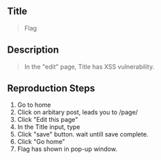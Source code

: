 
## Title
> Flag

## Description
> In the "edit" page, Title has XSS vulnerability.

## Reproduction Steps
1. Go to home 
2. Click on arbitary post, leads you to /page/<id>
3. Click "Edit this page"
4. In the Title input, type <script>alert('xss')</script>
5. Click "save" button. wait untill save complete.
6. Click "Go home"
7. Flag has shown in pop-up window.
